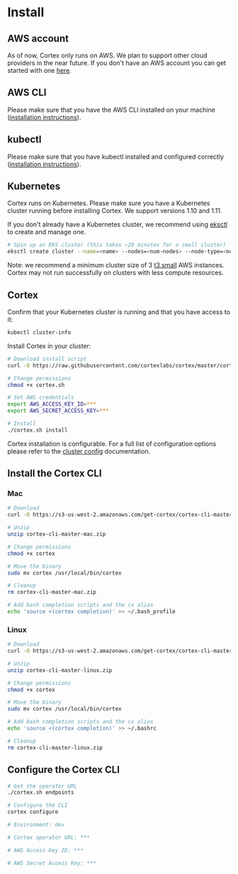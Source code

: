 # Install

## AWS account

As of now, Cortex only runs on AWS. We plan to support other cloud providers in the near future. If you don't have an AWS account you can get started with one [here](https://portal.aws.amazon.com/billing/signup#/start).

## AWS CLI

Please make sure that you have the AWS CLI installed on your machine ([installation instructions](https://docs.aws.amazon.com/cli/latest/userguide/installing.html)).

## kubectl

Please make sure that you have kubectl installed and configured correctly ([installation instructions](https://kubernetes.io/docs/tasks/tools/install-kubectl
)).

## Kubernetes

Cortex runs on Kubernetes. Please make sure you have a Kubernetes cluster running before installing Cortex. We support versions 1.10 and 1.11.

If you don't already have a Kubernetes cluster, we recommend using [eksctl](https://eksctl.io) to create and manage one.

```bash
# Spin up an EKS cluster (this takes ~20 minutes for a small cluster)
eksctl create cluster --name=<name> --nodes=<num-nodes> --node-type=<node-type>
```

Note: we recommend a minimum cluster size of 3 [t3.small](https://aws.amazon.com/ec2/instance-types) AWS instances. Cortex may not run successfully on clusters with less compute resources.

## Cortex

Confirm that your Kubernetes cluster is running and that you have access to it:

```bash
kubectl cluster-info
```

Install Cortex in your cluster:

<!-- CORTEX_VERSION_STABLE -->

```bash
# Download install script
curl -O https://raw.githubusercontent.com/cortexlabs/cortex/master/cortex.sh

# Change permissions
chmod +x cortex.sh

# Set AWS credentials
export AWS_ACCESS_KEY_ID=***
export AWS_SECRET_ACCESS_KEY=***

# Install
./cortex.sh install
```

Cortex installation is configurable. For a full list of configuration options please refer to the [cluster config](config.md) documentation.

## Install the Cortex CLI

### Mac

<!-- CORTEX_VERSION_STABLE -->

```bash
# Download
curl -O https://s3-us-west-2.amazonaws.com/get-cortex/cortex-cli-master-mac.zip

# Unzip
unzip cortex-cli-master-mac.zip

# Change permissions
chmod +x cortex

# Move the binary
sudo mv cortex /usr/local/bin/cortex

# Cleanup
rm cortex-cli-master-mac.zip

# Add bash completion scripts and the cx alias
echo 'source <(cortex completion)' >> ~/.bash_profile
```

### Linux

<!-- CORTEX_VERSION_STABLE -->

```bash
# Download
curl -O https://s3-us-west-2.amazonaws.com/get-cortex/cortex-cli-master-linux.zip

# Unzip
unzip cortex-cli-master-linux.zip

# Change permissions
chmod +x cortex

# Move the binary
sudo mv cortex /usr/local/bin/cortex

# Add bash completion scripts and the cx alias
echo 'source <(cortex completion)' >> ~/.bashrc

# Cleanup
rm cortex-cli-master-linux.zip
```

## Configure the Cortex CLI

```bash
# Get the operator URL
./cortex.sh endpoints

# Configure the CLI
cortex configure

# Environment: dev

# Cortex operator URL: ***

# AWS Access Key ID: ***

# AWS Secret Access Key: ***
```
